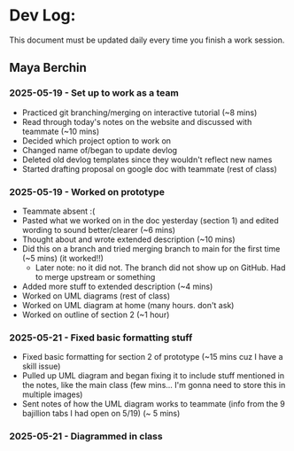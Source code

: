 # Dev Log:

This document must be updated daily every time you finish a work session.

## Maya Berchin

### 2025-05-19 - Set up to work as a team
 - Practiced git branching/merging on interactive tutorial (~8 mins)
 - Read through today's notes on the website and discussed with teammate (~10 mins)
 - Decided which project option to work on
 - Changed name of/began to update devlog
 - Deleted old devlog templates since they wouldn't reflect new names
 - Started drafting proposal on google doc with teammate (rest of class)

### 2025-05-19 - Worked on prototype
 - Teammate absent :(
 - Pasted what we worked on in the doc yesterday (section 1) and edited wording to sound better/clearer (~6 mins)
 - Thought about and wrote extended description (~10 mins)
 - Did this on a branch and tried merging branch to main for the first time (~5 mins) (it worked!!)
   - Later note: no it did not. The branch did not show up on GitHub. Had to merge upstream or something
 - Added more stuff to extended description (~4 mins)
 - Worked on UML diagrams (rest of class)
 - Worked on UML diagram at home (many hours. don't ask)
 - Worked on outline of section 2 (~1 hour)

 ### 2025-05-21 - Fixed basic formatting stuff
 - Fixed basic formatting for section 2 of prototype (~15 mins cuz I have a skill issue)
 - Pulled up UML diagram and began fixing it to include stuff mentioned in the notes, like the main class (few mins... I'm gonna need to store this in multiple images)
 - Sent notes of how the UML diagram works to teammate (info from the 9 bajillion tabs I had open on 5/19) (~ 5 mins)

 ### 2025-05-21 - Diagrammed in class
